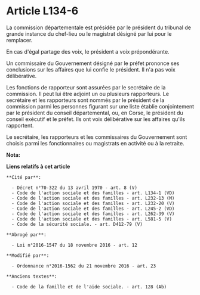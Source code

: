 # Article L134-6

La commission départementale est présidée par le président du tribunal de grande instance du chef-lieu ou le magistrat
désigné par lui pour le remplacer. 

En cas d'égal partage des voix, le président a voix prépondérante. 

Un commissaire du Gouvernement désigné par le préfet prononce ses conclusions sur les affaires que lui confie le président.
Il n'a pas voix délibérative. 

Les fonctions de rapporteur sont assurées par le secrétaire de la commission. Il peut lui être adjoint un ou plusieurs
rapporteurs. Le secrétaire et les rapporteurs sont nommés par le président de la commission parmi les personnes figurant sur
une liste établie conjointement par le président du conseil départemental, ou, en Corse, le président du conseil exécutif et
le préfet. Ils ont voix délibérative sur les affaires qu'ils rapportent. 

Le secrétaire, les rapporteurs et les commissaires du Gouvernement sont choisis parmi les fonctionnaires ou magistrats en
activité ou à la retraite.

**Nota:**



**Liens relatifs à cet article**

	**Cité par**:

	  - Décret n°70-322 du 13 avril 1970 - art. 8 (V)
	  - Code de l'action sociale et des familles - art. L134-1 (VD)
	  - Code de l'action sociale et des familles - art. L232-13 (M)
	  - Code de l'action sociale et des familles - art. L232-20 (V)
	  - Code de l'action sociale et des familles - art. L245-2 (VD)
	  - Code de l'action sociale et des familles - art. L262-39 (V)
	  - Code de l'action sociale et des familles - art. L581-5 (V)
	  - Code de la sécurité sociale. - art. D412-79 (V)

	**Abrogé par**:

	  - Loi n°2016-1547 du 18 novembre 2016 - art. 12

	**Modifié par**:

	  - Ordonnance n°2016-1562 du 21 novembre 2016 - art. 23

	**Anciens textes**:

	  - Code de la famille et de l'aide sociale. - art. 128 (Ab)
